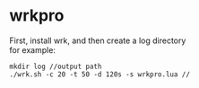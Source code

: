 # wrkpro

First, install wrk, and then create a log directory  
for example:  

```
mkdir log //output path
./wrk.sh -c 20 -t 50 -d 120s -s wrkpro.lua //
```
